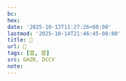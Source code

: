 ```yaml
---
bc:
hex:
date: '2025-10-13T11:27:26+08:00'
lastmod: '2025-10-14T21:46:45-08:00'
title: 󰗯
url: 󰗯
tags: [雲, 雲]
src: GHZR, DCCV
note:
---
```

